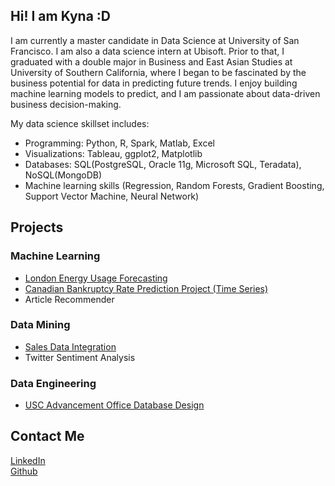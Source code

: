 <script async src="https://www.googletagmanager.com/gtag/js?id=UA-113914402-1"></script>
<script>
  window.dataLayer = window.dataLayer || [];
  function gtag(){dataLayer.push(arguments);}
  gtag('js', new Date());

  gtag('config', 'UA-113914402-1');
</script>

<title>
Kyna Ji
</title>

## Hi! I am Kyna :D
I am currently a master candidate in Data Science at University of San Francisco. I am also a data science intern at Ubisoft. Prior to that, I graduated with a double major in Business and East Asian Studies at University of Southern California, where I began to be fascinated by the business potential for data in predicting future trends. I enjoy building machine learning models to predict, and I am passionate about data-driven business decision-making.
 
My data science skillset includes:
* Programming: Python, R, Spark, Matlab, Excel
* Visualizations: Tableau, ggplot2, Matplotlib
* Databases: SQL(PostgreSQL, Oracle 11g, Microsoft SQL, Teradata), NoSQL(MongoDB)
* Machine learning skills (Regression, Random Forests, Gradient Boosting, Support Vector Machine, Neural Network)

## Projects
### Machine Learning
* [London Energy Usage Forecasting](https://feiran-kyna-ji.github.io/projects/smart_meter/README.md)
* [Canadian Bankruptcy Rate Prediction Project (Time Series)](https://github.com/feiran-kyna-ji/canadian-bankruptcy-time-series)
* Article Recommender

### Data Mining
* [Sales Data Integration](https://feiran-kyna-ji.github.io/projects/sales_data/README.md)
* Twitter Sentiment Analysis

### Data Engineering
* [USC Advancement Office Database Design](https://github.com/feiran-kyna-ji/usc-database-design)

## Contact Me
[LinkedIn](https://www.linkedin.com/in/kyna-ji/)  
[Github](https://github.com/feiran-kyna-ji)

